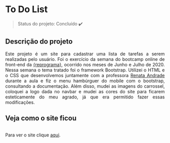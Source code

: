 # To Do List

> Status do projeto: Concluído :heavy_check_mark:

## Descrição do projeto

<p align="justify">Este projeto é um site para cadastrar uma lista de tarefas a serem realizadas pelo usuário. 
Foi o exercício da  semana do bootcamp online de front-end da <a href="https://reprograma.com.br/">{reprograma}</a>, ocorrido nos meses de 
Junho e Julho de 2020. Nessa semana o tema tratado foi o framework Bootstrap. Utilizei o HTML e o CSS que desenvolvemos 
juntamente com a professora <a href="https://github.com/re-andrade1987">Renata Andrade</a> durante a aula e fiz o menu hambúrguer
do mobile com o bootstrap, consultando a documentação. Além disso, mudei as imagens do carrossel, coloquei a logo dada no navbar 
e mudei as cores do site para ficarem esteticamente do meu agrado, já que era permitido fazer essas modificações.

## Veja como o site ficou 

<img src="">

Para ver o site clique <a href="https://raqcalazans.github.io/ToDoList/">aqui</a>.</p>
